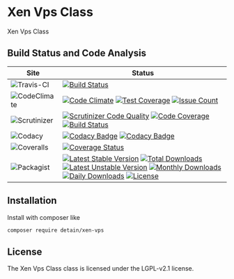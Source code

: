 # Xen Vps Class

Xen Vps Class

## Build Status and Code Analysis

Site          | Status
--------------|---------------------------
![Travis-CI](http://i.is.cc/storage/GYd75qN.png "Travis-CI")     | [![Build Status](https://travis-ci.org/detain/xen-vps.svg?branch=master)](https://travis-ci.org/detain/xen-vps)
![CodeClimate](http://i.is.cc/storage/GYlageh.png "CodeClimate")  | [![Code Climate](https://codeclimate.com/github/detain/xen-vps/badges/gpa.svg)](https://codeclimate.com/github/detain/xen-vps) [![Test Coverage](https://codeclimate.com/github/detain/xen-vps/badges/coverage.svg)](https://codeclimate.com/github/detain/xen-vps/coverage) [![Issue Count](https://codeclimate.com/github/detain/xen-vps/badges/issue_count.svg)](https://codeclimate.com/github/detain/xen-vps)
![Scrutinizer](http://i.is.cc/storage/GYeUnux.png "Scrutinizer")   | [![Scrutinizer Code Quality](https://scrutinizer-ci.com/g/myadmin-plugins/xen-vps/badges/quality-score.png?b=master)](https://scrutinizer-ci.com/g/myadmin-plugins/xen-vps/?branch=master) [![Code Coverage](https://scrutinizer-ci.com/g/myadmin-plugins/xen-vps/badges/coverage.png?b=master)](https://scrutinizer-ci.com/g/myadmin-plugins/xen-vps/?branch=master) [![Build Status](https://scrutinizer-ci.com/g/myadmin-plugins/xen-vps/badges/build.png?b=master)](https://scrutinizer-ci.com/g/myadmin-plugins/xen-vps/build-status/master)
![Codacy](http://i.is.cc/storage/GYi66Cx.png "Codacy")        | [![Codacy Badge](https://api.codacy.com/project/badge/Grade/226251fc068f4fd5b4b4ef9a40011d06)](https://www.codacy.com/app/detain/xen-vps) [![Codacy Badge](https://api.codacy.com/project/badge/Coverage/25fa74eb74c947bf969602fcfe87e349)](https://www.codacy.com/app/detain/xen-vps?utm_source=github.com&utm_medium=referral&utm_content=detain/xen-vps&utm_campaign=Badge_Coverage)
![Coveralls](http://i.is.cc/storage/GYjNSim.png "Coveralls")    | [![Coverage Status](https://coveralls.io/repos/github/detain/db_abstraction/badge.svg?branch=master)](https://coveralls.io/github/detain/xen-vps?branch=master)
![Packagist](http://i.is.cc/storage/GYacBEX.png "Packagist")     | [![Latest Stable Version](https://poser.pugx.org/detain/xen-vps/version)](https://packagist.org/packages/detain/xen-vps) [![Total Downloads](https://poser.pugx.org/detain/xen-vps/downloads)](https://packagist.org/packages/detain/xen-vps) [![Latest Unstable Version](https://poser.pugx.org/detain/xen-vps/v/unstable)](//packagist.org/packages/detain/xen-vps) [![Monthly Downloads](https://poser.pugx.org/detain/xen-vps/d/monthly)](https://packagist.org/packages/detain/xen-vps) [![Daily Downloads](https://poser.pugx.org/detain/xen-vps/d/daily)](https://packagist.org/packages/detain/xen-vps) [![License](https://poser.pugx.org/detain/xen-vps/license)](https://packagist.org/packages/detain/xen-vps)


## Installation

Install with composer like

```sh
composer require detain/xen-vps
```

## License

The Xen Vps Class class is licensed under the LGPL-v2.1 license.

